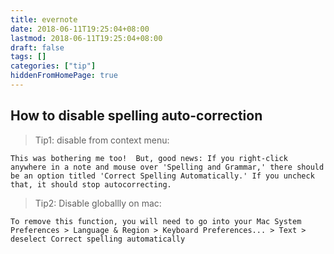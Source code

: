 ```yaml
---
title: evernote
date: 2018-06-11T19:25:04+08:00
lastmod: 2018-06-11T19:25:04+08:00
draft: false
tags: []
categories: ["tip"]
hiddenFromHomePage: true
---
```




## How to disable spelling auto-correction

>Tip1: disable from context menu:
```
This was bothering me too!  But, good news: If you right-click anywhere in a note and mouse over 'Spelling and Grammar,' there should be an option titled 'Correct Spelling Automatically.' If you uncheck that, it should stop autocorrecting.
```

> Tip2: Disable globallly on mac:
```
To remove this function, you will need to go into your Mac System Preferences > Language & Region > Keyboard Preferences... > Text > deselect Correct spelling automatically
```
